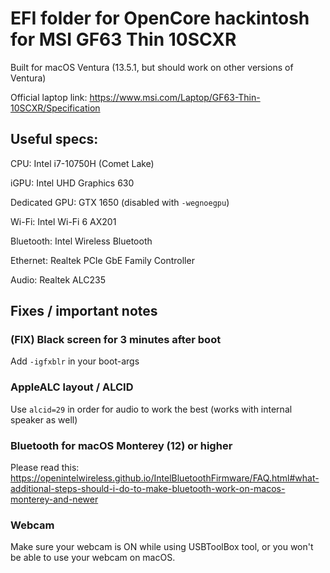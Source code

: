 # EFI folder for OpenCore hackintosh for MSI GF63 Thin 10SCXR

Built for macOS Ventura (13.5.1, but should work on other versions of Ventura)

Official laptop link: https://www.msi.com/Laptop/GF63-Thin-10SCXR/Specification



## Useful specs:

CPU: Intel i7-10750H (Comet Lake)

iGPU: Intel UHD Graphics 630

Dedicated GPU: GTX 1650 (disabled with `-wegnoegpu`)

Wi-Fi: Intel Wi-Fi 6 AX201

Bluetooth: Intel Wireless Bluetooth

Ethernet: Realtek PCIe GbE Family Controller

Audio: Realtek ALC235

## Fixes / important notes

### (FIX) Black screen for 3 minutes after boot

Add `-igfxblr` in your boot-args

### AppleALC layout / ALCID

Use `alcid=29` in order for audio to work the best (works with internal speaker as well)

### Bluetooth for macOS Monterey (12) or higher

Please read this: https://openintelwireless.github.io/IntelBluetoothFirmware/FAQ.html#what-additional-steps-should-i-do-to-make-bluetooth-work-on-macos-monterey-and-newer

### Webcam

Make sure your webcam is ON while using USBToolBox tool, or you won't be able to use your webcam on macOS.


